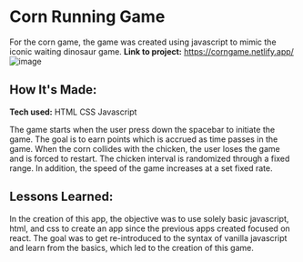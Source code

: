 # Corn Running Game
For the corn game, the game was created using javascript to mimic the iconic waiting dinosaur game. 
**Link to project:** https://corngame.netlify.app/
![image](https://user-images.githubusercontent.com/99767112/193188812-828ef1e8-1076-4795-8163-d2f59ca26a4b.png)

## How It's Made:

**Tech used:** HTML CSS Javascript

The game starts when the user press down the spacebar to initiate the game. The goal is to earn points which is accrued as time passes in the game. When the corn collides with the chicken, the user loses the game and is forced to restart. The chicken interval is randomized through a fixed range. In addition, the speed of the game increases at a set fixed rate. 
## Lessons Learned:

In the creation of this app, the objective was to use solely basic javascript, html, and css to create an app since the previous apps created focused on react. The goal was to get re-introduced to the syntax of vanilla javascript and learn from the basics, which led to the creation of this game.
